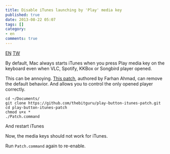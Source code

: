 ```yaml
---
title: Disable iTunes launching by 'Play' media key
published: true
date: 2013-08-22 05:07
tags: []
category:
- en
comments: true
---
```


<a href="{% link _posts/2013-08-22-disable-itunes-starts-by-media-key.md %}" class="lang-btn lang-current">EN</a>
<a href="{% link _posts/2013-09-20-disable-itunes-starts-by-media-key.md %}" class="lang-btn">TW</a>

By default, Mac always starts iTunes when you press Play media key on the keyboard even when VLC, Spotify, KKBox or Songbird player opened.

This can be annoying. [This patch](https://github.com/thebitguru/play-button-itunes-patch), authored by Farhan Ahmad, can remove the default behavior. And allows you to control the only opened player correctly.

    cd ~/Documents/
    git clone https://github.com/thebitguru/play-button-itunes-patch.git
    cd play-button-itunes-patch
    chmod u+x *
    ./Patch.command

And restart iTunes

Now, the media keys should not work for iTunes.

Run `Patch.command` again to re-enable.
